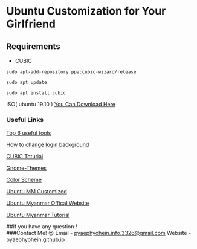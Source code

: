 # Ubuntu Customization for Your Girlfriend
## Requirements

+ CUBIC


```
sudo apt-add-repository ppa:cubic-wizard/release
```
```
sudo apt update
```
```
sudo apt install cubic
```
ISO( ubuntu 19.10 ) [You Can Download Here](http://releases.ubuntu.com/19.10/ubuntu-19.10-desktop-amd64.iso?_ga=2.143101685.1524121585.1581840119-1785412254.1571327926)

### Useful Links 
[Top 6 useful tools](https://www.maketecheasier.com/6-tools-to-easily-create-your-own-custom-linux-distro/)

[How to change login background](https://vitux.com/how-to-change-login-lock-screen-background-in-ubuntu/)

[CUBIC Toturial](https://www.techrepublic.com/article/how-to-create-a-custom-ubuntu-iso-with-cubic/)

[Gnome-Themes](https://www.gnome-look.org/)

[Color Scheme](https://paletton.com/#uid=13q0u0k4Qfc2Mqg3Ukt5Q8Ldx6R)

[Ubuntu MM Customized](https://sourceforge.net/projects/ubuntumm/)

[Ubuntu Myanmar Offical Website](https://ubuntu-mm.net/)

[Ubuntu Myanmar Tutorial](https://ubuntu-mm.net/umw/)

##If you have any question !  
###Contact Me! :wink:
Email - pyaephyohein.info.3326@gmail.com
Website - pyaephyohein.github.io


